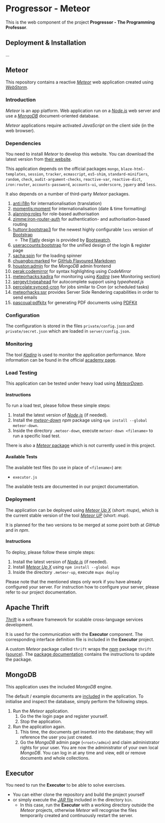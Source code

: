 # Progressor - Meteor

This is the web component of the project **Progressor - The Programming Professor**.

## Deployment & Installation

...

## Meteor

This repository contains a reactive [*Meteor*](https://www.meteor.com/) web application created using [*WebStorm*](https://www.jetbrains.com/webstorm/).

### Introduction

*Meteor* is an app platform.
Web application run on a [*Node.js*](https://nodejs.org/) web server and use a [*MongoDB*](https://www.mongodb.org/) document-oriented database.

*Meteor* applications require activated *JavaScript* on the client side (in the web browser).

### Dependencies

You need to install *Meteor* to develop this website.
You can download the latest version from [their website](https://www.meteor.com/install).

This application depends on the official packages
`mongo`, `blaze-html-templates`, `session`, `tracker`, `ecmascript`, `es5-shim`, `standard-minifiers`,
`random`, `check`, `audit-argument-checks`, `reactive-var`, `reactive-dict`, `iron:router`,
`accounts-password`, `accounts-ui`, `underscore`, `jquery` and `less`.

It also depends on a number of third-party *Meteor* packages.

1.  [anti:i18n](https://atmospherejs.com/anti/i18n)
    for internationalisation (translation)
2.  [momentjs:moment](https://atmospherejs.com/momentjs/moment)
    for internationalisation (date & time formatting)
3.  [alanning:roles](https://atmospherejs.com/alanning/roles)
    for role-based authorisation
4.  [zimme:iron-router-auth](https://atmospherejs.com/zimme/iron-router-auth)
    for authentication- and authorisation-based routing
5.  [huttonr:bootstrap3](https://atmospherejs.com/huttonr/bootstrap3)
    for the newest highly configurable `less` version of [Bootstrap](http://getbootstrap.com/)
    * The [Flatly](http://bootswatch.com/flatly/) design is provided by [Bootswatch](http://bootswatch.com/).
6.  [useraccounts:bootstrap](https://atmospherejs.com/useraccounts/bootstrap)
    for the unified design of the login & register page
7.  [sacha:spin](https://atmospherejs.com/sacha/spin)
    for the loading spinner
8.  [chuangbo:marked](https://atmospherejs.com/chuangbo/marked)
    for [GitHub Flavoured Markdown](https://guides.github.com/features/mastering-markdown/)
9.  [houston:admin](https://atmospherejs.com/houston/admin)
    for the *MongoDB* admin frontend
10. [perak:codemirror](https://atmospherejs.com/perak/codemirror)
    for syntax highlighting using *CodeMirror*
11. [meteorhacks:kadira](https://atmospherejs.com/meteorhacks/kadira)
    for monitoring using [*Kadira*](https://kadira.io/) (see Monitoring section)
12. [sergeyt:typeahead](https://atmospherejs.com/sergeyt/typeahead)
    for autocomplete support using *typeahead.js*
13. [percolate:synced-cron](https://atmospherejs.com/percolate/synced-cron)
    for jobs similar to *Cron* (or scheduled tasks)
14. [meteorhacks:ssr](https://atmospherejs.com/meteorhacks/ssr)
    provides Server Side Rendering capabilities in order to send emails
15. [pascoual:pdfkitx](https://atmospherejs.com/pascoual/pdfkitx)
    for generating PDF documents using [PDFKit](http://pdfkit.org/)

### Configuration

The configuration is stored in the files `private/config.json` and `private/secret.json` which are loaded in `server/config.json`.

### Monitoring

The tool [*Kadira*](https://kadira.io/) is used to monitor the application performance.
More information can be found in the official [academy page](https://kadira.io/academy/meteor-performance-101/content/getting-started-with-kadira).

### Load Testing

This application can be tested under heavy load using [*MeteorDown*](https://github.com/meteorhacks/meteor-down).

#### Instructions

To run a load test, please follow these simple steps:

1. Install the latest version of [*Node.js*](https://nodejs.org/) (if needed).
2. Install the [*meteor-down*](https://www.npmjs.com/package/meteor-down) *npm* package using `npm install --global meteor-down`.
3. Inside the directory `.meteor-down`, execute `meteor-down <filename>` to run a specific load test.

There is also a [*Meteor* package](https://atmospherejs.com/meteorhacks/meteor-down) which is not currently used in this project.

#### Available Tests

The available test files (to use in place of `<filename>`) are:

* `executor.js`

The available tests are documented in our project documentation.

### Deployment

The application can be deployed using [*Meteor Up X*](https://github.com/arunoda/meteor-up/tree/mupx) (short: *mupx*),
which is the current stable version of the tool [*Meteor UP*](https://github.com/arunoda/meteor-up) (short: *mup*).

It is planned for the two versions to be merged at some point both at *GitHub* and in *npm*.

#### Instructions

To deploy, please follow these simple steps:

1. Install the latest version of [*Node.js*](https://nodejs.org/) (if needed).
2. Install [*Meteor Up X*](https://www.npmjs.com/package/mupx) using `npm install --global mupx`
3. Inside the directory `.meteor-up`, execute `mupx deploy`

Please note that the mentioned steps only work if you have already configured your server.
For instruction how to configure your server, please refer to our project documentation.

## Apache Thrift

[*Thrift*](https://thrift.apache.org/) is a software framework for scalable cross-language services development.

It is used for the communication with the **Executor** component.
The corresponding interface definition file is included in the **Executor** project.

A custom *Meteor* package called `thrift` wraps the [*npm*](https://www.npmjs.com/) package `thrift` ([source](https://www.npmjs.com/package/thrift)).
The [package documentation](packages/thrift/README.md) contains the instructions to update the package.

## MongoDB

This application uses the included *MongoDB* engine.

The default / example documents are [included](server/example-data.js) in the application.
To initialise and inspect the database, simply perform the following steps.

1. Run the *Meteor* application.
   1. Go the the login page and register yourself.
   2. Stop the application.
2. Run the application again.
   1. This time, the documents get inserted into the database;
      they will reference the user you just created.
   2. Go the *MongoDB* admin page (`<root>/admin`) and claim administrator rights for your user.
      You are now the administrator of your own local *MongoDB*.
      You can log in at any time and view, edit or remove documents and whole collections.

## Executor

You need to run the **Executor** to be able to solve exercises.

* You can either clone the repository and build the project yourself
* or simply execute the [*JAR* file](bin/ProgressorExecutor.jar) included in the directory `bin`.
  * In this case, run the **Executor** with a working directory outside the *Meteor* projects,
    otherwise *Meteor* will recognise the files temporarily created and continuously restart the server.
